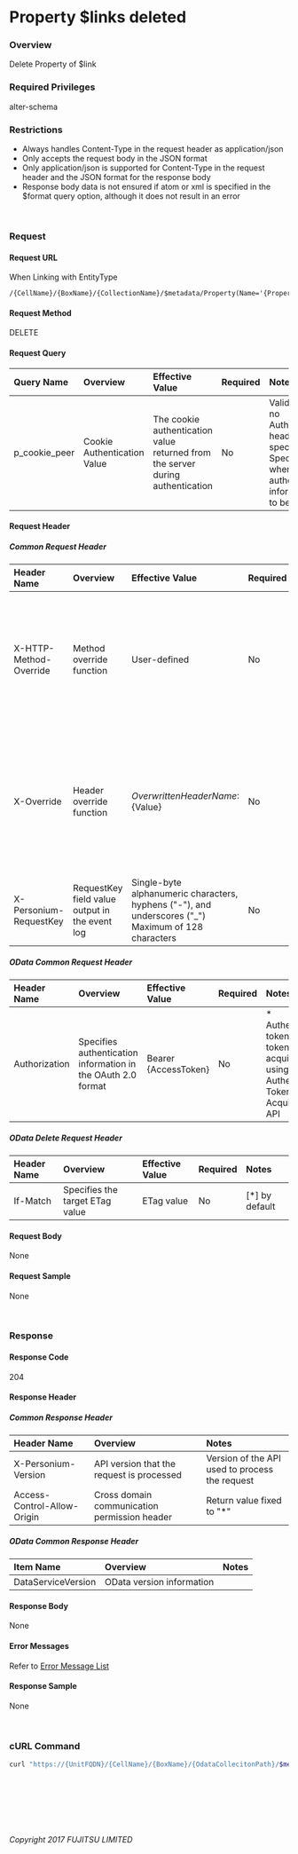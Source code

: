 # Property \$links deleted

### Overview

Delete Property of \$link

### Required Privileges

alter-schema

### Restrictions

* Always handles Content-Type in the request header as application/json
* Only accepts the request body in the JSON format
* Only application/json is supported for Content-Type in the request header and the JSON format for the response body
* Response body data is not ensured if atom or xml is specified in the $format query option, although it does not result in an error

<br>

### Request

#### Request URL

When Linking with EntityType

```
/{CellName}/{BoxName}/{CollectionName}/$metadata/Property(Name='{PropertyName}',_EntityType.Name='{EntityTypeName}')/$links/_EntityType('{EntityTypeName}')
```

#### Request Method

DELETE

#### Request Query

|Query Name<br>|Overview<br>|Effective Value<br>|Required<br>|Notes<br>|
|:--|:--|:--|:--|:--|
|p_cookie_peer<br>|Cookie Authentication Value<br>|The cookie authentication value returned from the server during authentication<br>|No<br>|Valid only if no Authorization header specified<br>Specify this when cookie authentication information is to be used<br>|

#### Request Header

##### Common Request Header

|Header Name<br>|Overview<br>|Effective Value<br>|Required<br>|Notes<br>|
|:--|:--|:--|:--|:--|
|X-HTTP-Method-Override<br>|Method override function<br>|User-defined<br>|No<br>|Specifying this value in a request with the POST method indicates that the specified value is used as the method<br>|
|X-Override<br>|Header override function<br>|${OverwrittenHeaderName}:${Value}<br>|No<br>|The normal HTTP header value is overwritten. Specify multiple X-Override headers for the overwriting of multiple headers<br>|
|X-Personium-RequestKey<br>|RequestKey field value output in the event log<br>|Single-byte alphanumeric characters, hyphens ("-"), and underscores ("_")<br>Maximum of 128 characters<br>|No<br>|Supported in V 1.1.7 and later<br>|

##### OData Common Request Header

|Header Name<br>|Overview<br>|Effective Value<br>|Required<br>|Notes<br>|
|:--|:--|:--|:--|:--|
|Authorization<br>|Specifies authentication information in the OAuth 2.0 format<br>|Bearer {AccessToken}<br>|No<br>|* Authentication tokens are the tokens acquired using the Authentication Token Acquisition API<br>|

##### OData Delete Request Header

|Header Name<br>|Overview<br>|Effective Value<br>|Required<br>|Notes<br>|
|:--|:--|:--|:--|:--|
|If-Match<br>|Specifies the target ETag value<br>|ETag value<br>|No<br>|[*] by default<br>|

#### Request Body

None

#### Request Sample

None

<br>

### Response

#### Response Code

204

#### Response Header

##### Common Response Header

|Header Name<br>|Overview<br>|Notes<br>|
|:--|:--|:--|
|X-Personium-Version<br>|API version that the request is processed<br>|Version of the API used to process the request<br>|
|Access-Control-Allow-Origin<br>|Cross domain communication permission header<br>|Return value fixed to "*"<br>|

##### OData Common Response Header

|Item Name<br>|Overview<br>|Notes<br>|
|:--|:--|:--|
|DataServiceVersion<br>|OData version information<br>|<br>|

#### Response Body

None

#### Error Messages

Refer to [Error Message List](004_Error_Messages.html)

#### Response Sample

None

<br>

### cURL Command

```sh
curl "https://{UnitFQDN}/{CellName}/{BoxName}/{OdataCollecitonPath}/$metadata/Property('Property_Name')/$links/_EntityType('Profile')" -X DELETE -i -H 'If-Match: *' -H 'Authorization: Bearer {AccessToken}' -H 'Accept: application/json'
```

<br><br><br><br><br>

###### Copyright 2017 FUJITSU LIMITED